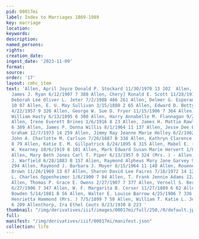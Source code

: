 ```yaml
---
pid: 00017mi
label: Index to Marriages 1869-1989
key: marriage
location: 
keywords: 
description: 
named_persons: 
rights: 
creation_date: 
ingest_date: '2023-11-09'
format: 
source: 
order: '17'
layout: cmhc_item
text: 'Allen, April Joyce Donald P. Stockard 11/30/1970 13 202  Allen, Bridget M.
  James J. Ryan 6/12/1907 7 388 Allen, Chery] Ronald E. Scott 11/28/1970 13 204 Allen,
  Deborah Lee Oliver L. Jeter 7/2/1988 486 261 Allen, Delmer G. Esperanza Garcia 7/6/1960
  10 87 Allen, E. U. May Sullivan 3/15/1880 2 65 Allen, Edward D. Betty Jean Mayo
  4/22/1957 9 320 Allen, George W. Sue D. Fryer 11/15/1906 7 364 Allen, Hannah May
  William Hasty 6/13/1895 6 300 Allen, Harry Annabelle M. Flannagan 9/23/1908 7 429
  Allen, Irene Everett Brines 1/6/1916 8 23 Allen, James H. Mattie Rawls 12/11/1897
  6 389 Allen, James P. Donna Willis 8/1/1964 11 137 Allen, Jesse Dee Elaine Louise
  Graham 12/7/1973 14 259 Allen, Jimmy Ray Jeanne Marie Holley 6/2/1962 10 227 Allen,
  John A. Charlotte M. Carlson 7/26/1887 B 338 Allen, Kathryn Clarence Balter 9/26/1918
  8 79 Allen, Katie E. M. Gillpatrick 8/24/1895 6 315 Allen, Mabel E. (Mrs.) Martin
  W. Kearney 10/6/1919 8 101 Allen, Mark Edward Susan Marie Hervert 1/6/1985 15 494
  Allen, Mary Beth Jones Carl T. Piper 6/13/1957 9 324 (Mrs. ) - Allen, Mary E. Samuel
  J. Warfield 6/28/1883 B 157 Alien, Raymond Alpheus Mary Jane Garvey 9/15/1886 B
  294 Allen, Raymond J. Barbara J. Moyer 8/15/1964 11 140 Allen, Rouene H. William
  Brown 11/26/1969 13 87 Allen, Sharon David Lee Faires 7/18/1972 14 122 Allen, Susan
  L. Charles Oppenheimer 1/6/1900 7 84 Allen, T. Frank Jennie Adams 12/2/1886 B 308
  Allen, Thomas P. Grace E. Owens 2/27/1907 7 377 Allen, Vernell S. Bertha M. Williams
  6/27/1906 7 347 Allen, W. F. Margarita B. Corser 11/27/1889 6 62 Allen, W. J. Mary
  Bowden 5/14/1881 B 56 Allen, Walter E. Louise Barrow 4/25/1906 7 336 Allen, William
  Henrietta Hammond (Mrs. ) 7/5/1899 7 58 Allen, William T. Katie L. Jeffrey 1/11/1893
  6 209 Allenthorp, Ira Ethel Couts 8/23/1930 8 223 '
thumbnail: "/img/derivatives/iiif/images/00017mi/full/250,/0/default.jpg"
full: 
manifest: "/img/derivatives/iiif/00017mi/manifest.json"
collection: life
---
```

